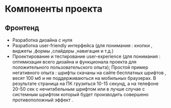 # Компоненты проекта
## Фронтенд
- Разработка дизайна с нуля
- Разработка user-friendly интерфейса (для понимания : кнопки , виджеты ,формы ,слайдеры ,навигация и т.д.)
- Проектирование и тестирование user-experience (для понимания : оптимизация всего дизайна и функционала проекта для положительного пользовательского опыта);
   Простой пример негативного опыта : шрифты скачаны на сайте бесплатных шрифтов , весят 100 мб и не поддерживаються на мобильных браузерах.
  В результате страница на ПК грузиться 10-15 секунд, а на телефоне 20-50 сек с нечитабельным шрифтом или в лучше случае с системным шрифтом который будет производить совершено противоположный эффект .
  
